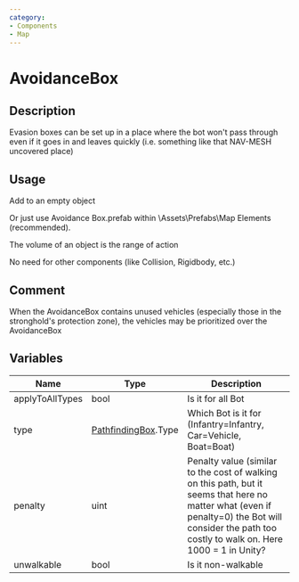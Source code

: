 ```yaml
---
category: 
- Components
- Map
---
```

# AvoidanceBox
## Description
Evasion boxes can be set up in a place where the bot won't pass through even if it goes in and leaves quickly (i.e. something like that NAV-MESH uncovered place)
## Usage
Add to an empty object

Or just use Avoidance Box.prefab within \Assets\Prefabs\Map Elements (recommended).

The volume of an object is the range of action

No need for other components (like Collision, Rigidbody, etc.)
## Comment

When the AvoidanceBox contains unused vehicles (especially those in the stronghold's protection zone), the vehicles may be prioritized over the AvoidanceBox

## Variables
| Name | Type | Description |
| ----------- | ----------- | ----------- |
| applyToAllTypes  | bool | Is it for all Bot |  
| type | [PathfindingBox](./PathfindingBox.md).Type | Which Bot is it for (Infantry=Infantry, Car=Vehicle, Boat=Boat) |  
| penalty  | uint | Penalty value (similar to the cost of walking on this path, but it seems that here no matter what (even if penalty=0) the Bot will consider the path too costly to walk on. Here 1000 = 1 in Unity? |  
| unwalkable  | bool | Is it non-walkable |  
